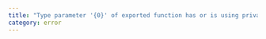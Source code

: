 ```yaml
---
title: "Type parameter '{0}' of exported function has or is using private name '{1}'."
category: error
---
```

